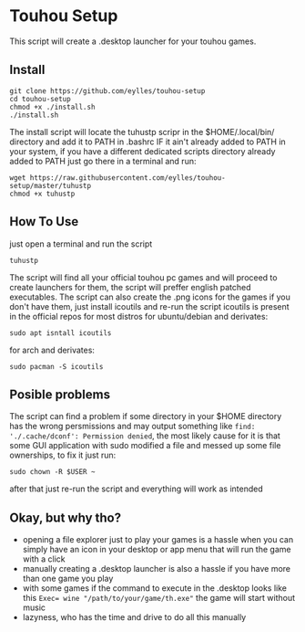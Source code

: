 # Touhou Setup

This script will create a .desktop launcher for your touhou games.

## Install

```
git clone https://github.com/eylles/touhou-setup
cd touhou-setup
chmod +x ./install.sh
./install.sh
```
The install script will locate the tuhustp scripr in the $HOME/.local/bin/ directory and add it to PATH in .bashrc IF it ain't already added to PATH in your system, if you have a different dedicated scripts directory already added to PATH just go there in a terminal and run:
```
wget https://raw.githubusercontent.com/eylles/touhou-setup/master/tuhustp
chmod +x tuhustp
```

## How To Use

just open a terminal and run the script
```
tuhustp
```
The script will find all your official touhou pc games and will proceed to create launchers for them, the script will preffer english patched executables.
The script can also create the .png icons for the games if you don't have them, just install icoutils and re-run the script
icoutils is present in the official repos for most distros
for ubuntu/debian and derivates: 
```
sudo apt isntall icoutils
```

for arch and derivates: 
```
sudo pacman -S icoutils
```

## Posible problems

The script can find a problem if some directory in your $HOME directory has the wrong persmissions and may output something like ```find: './.cache/dconf': Permission denied```, the most likely cause for it is that some GUI application with sudo modified a file and messed up some file ownerships, to fix it just run:
```
sudo chown -R $USER ~
```
after that just re-run the script and everything will work as intended

## Okay, but why tho?

- opening a file explorer just to play your games is a hassle when you can simply have an icon in your desktop or app menu that will run the game with a click
- manually creating a .desktop launcher is also a hassle if you have more than one game you play
- with some games if the command to execute in the .desktop looks like this ```Exec= wine "/path/to/your/game/th.exe"``` the game will start without music
- lazyness, who has the time and drive to do all this manually
